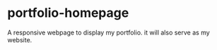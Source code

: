 # portfolio-homepage

A responsive webpage to display my portfolio. it will also serve as my website.

